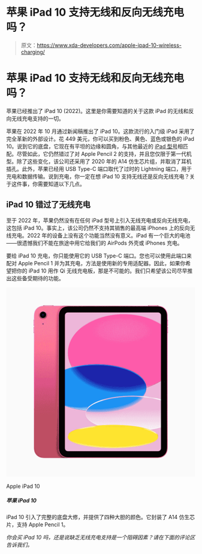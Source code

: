 # 苹果 iPad 10 支持无线和反向无线充电吗？

> 原文：<https://www.xda-developers.com/apple-ipad-10-wireless-charging/>

# 苹果 iPad 10 支持无线和反向无线充电吗？

苹果已经推出了 iPad 10 (2022)。这里是你需要知道的关于这款 iPad 的无线和反向无线充电支持的一切。

苹果在 2022 年 10 月通过新闻稿推出了 iPad 10。这款流行的入门级 iPad 采用了完全革新的外部设计。花 449 美元，你可以买到粉色、黄色、蓝色或银色的 iPad 10。说到它的底盘，它现在有平坦的边缘和圆角，与其他最近的 [iPad 型号](https://www.xda-developers.com/best-ipad/)相匹配。尽管如此，它仍然错过了对 Apple Pencil 2 的支持，并且您仅限于第一代机型。除了这些变化，该公司还采用了 2020 年的 A14 仿生芯片组，并取消了耳机插孔。此外，苹果已经用 USB Type-C 端口取代了过时的 Lightning 端口，用于充电和数据传输。说到充电，你一定在想 iPad 10 支持无线还是反向无线充电？关于这件事，你需要知道以下几点。

## iPad 10 错过了无线充电

至于 2022 年，苹果仍然没有在任何 iPad 型号上引入无线充电或反向无线充电，这包括 iPad 10。事实上，该公司仍然不支持其销售的最高端 iPhones 上的反向无线充电。2022 年的设备上没有这个功能当然没有意义。iPad 有一个巨大的电池——很遗憾我们不能在旅途中用它给我们的 AirPods 外壳或 iPhones 充电。

要给 iPad 10 充电，你只能使用它的 USB Type-C 端口。您也可以使用此端口来配对 Apple Pencil 1 并为其充电，方法是使用新的专用适配器。因此，如果你希望把你的 iPad 10 用作 Qi 无线充电板，那是不可能的。我们只希望该公司尽早推出这些备受期待的功能。

 <picture>![The iPad 10 introduces a complete chassis overhaul and offers four bold colors. It packs the A14 Bionic chip and supports the Apple Pencil 1.](img/60ee64bb812c7f9ad0bcce9367798b62.png)</picture> 

Apple iPad 10

##### 苹果 iPad 10

iPad 10 引入了完整的底盘大修，并提供了四种大胆的颜色。它封装了 A14 仿生芯片，支持 Apple Pencil 1。

*你会买 iPad 10 吗，还是说缺乏无线充电支持是一个阻碍因素？请在下面的评论区告诉我们。*